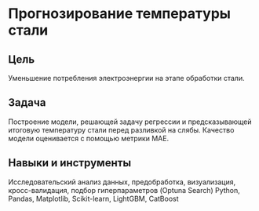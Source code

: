 # Прогнозирование температуры стали

## Цель
Уменьшение потребления электроэнергии на этапе обработки стали.

## Задача
Построение модели, решающей задачу регрессии и предсказывающей итоговую температуру стали перед разливкой на слябы. Качество модели оценивается с помощью метрики MAE.

## Навыки и инструменты
Исследовательский анализ данных, предобработка, визуализация, кросс-валидация, подбор гиперпараметров (Optuna Search)
Python, Pandas, Matplotlib, Scikit-learn, LightGBM, CatBoost
